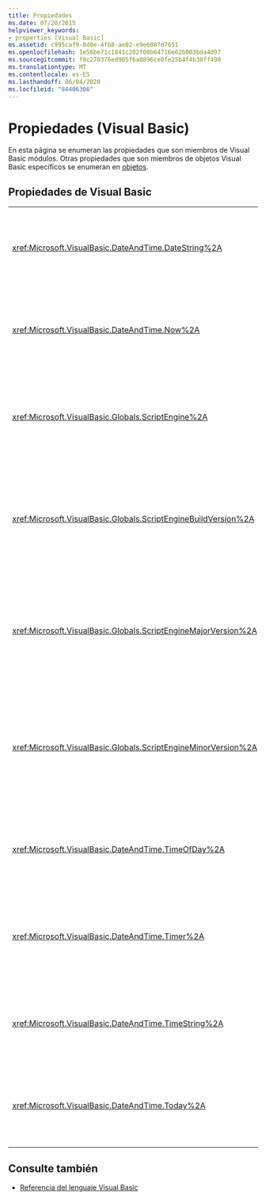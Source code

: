 ```yaml
---
title: Propiedades
ms.date: 07/20/2015
helpviewer_keywords:
- properties [Visual Basic]
ms.assetid: c995caf9-8d0e-4fb8-ae02-e9e6087d7651
ms.openlocfilehash: 1e56be71c1841c202f08b64716e62b003bda4d97
ms.sourcegitcommit: f8c270376ed905f6a8896ce0fe25b4f4b38ff498
ms.translationtype: MT
ms.contentlocale: es-ES
ms.lasthandoff: 06/04/2020
ms.locfileid: "84406306"
---
```

# <a name="properties-visual-basic"></a>Propiedades (Visual Basic)

En esta página se enumeran las propiedades que son miembros de Visual Basic módulos. Otras propiedades que son miembros de objetos Visual Basic específicos se enumeran en [objetos](objects/index.md).  
  
## <a name="visual-basic-properties"></a>Propiedades de Visual Basic  
  
|||  
|---|---|  
|<xref:Microsoft.VisualBasic.DateAndTime.DateString%2A>|Devuelve o establece un `String` valor que representa la fecha actual según el sistema.|  
|<xref:Microsoft.VisualBasic.DateAndTime.Now%2A>|Devuelve un `Date` valor que contiene la fecha y hora actuales según el sistema.|  
|<xref:Microsoft.VisualBasic.Globals.ScriptEngine%2A>|Devuelve un objeto `String` que representa el motor en tiempo de ejecución actual que se utiliza.|  
|<xref:Microsoft.VisualBasic.Globals.ScriptEngineBuildVersion%2A>|Devuelve un `Integer` valor de tipo que contiene el número de versión de compilación del tiempo de ejecución actualmente en uso.|  
|<xref:Microsoft.VisualBasic.Globals.ScriptEngineMajorVersion%2A>|Devuelve un `Integer` valor de tipo que contiene el número de versión principal del tiempo de ejecución actualmente en uso.|  
|<xref:Microsoft.VisualBasic.Globals.ScriptEngineMinorVersion%2A>|Devuelve un `Integer` valor de tipo que contiene el número de versión secundaria del motor en tiempo de ejecución actualmente en uso.|  
|<xref:Microsoft.VisualBasic.DateAndTime.TimeOfDay%2A>|Devuelve o establece un valor `Date` que contiene la hora del día actual de acuerdo con el sistema.|  
|<xref:Microsoft.VisualBasic.DateAndTime.Timer%2A>|Devuelve un valor `Double` que representa el número de segundos transcurridos desde la medianoche.|  
|<xref:Microsoft.VisualBasic.DateAndTime.TimeString%2A>|Devuelve o establece un `String` valor que representa la hora actual del día según el sistema.|  
|<xref:Microsoft.VisualBasic.DateAndTime.Today%2A>|Devuelve o establece un valor `Date` que contiene la fecha actual de acuerdo con el sistema.|  
  
## <a name="see-also"></a>Consulte también

- [Referencia del lenguaje Visual Basic](index.md)
